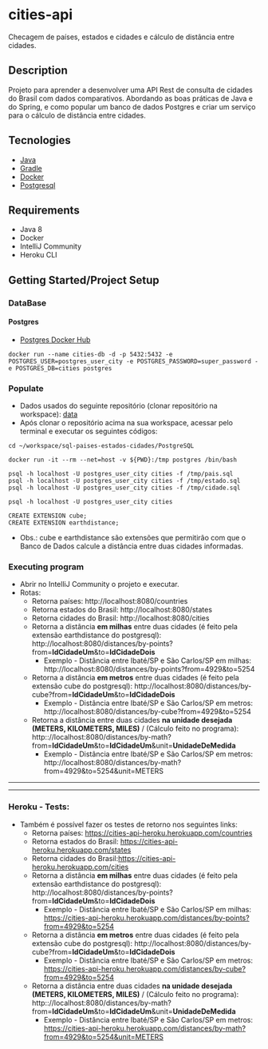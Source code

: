 # cities-api

Checagem de países, estados e cidades e cálculo de distância entre cidades.

## Description

Projeto para aprender a desenvolver uma API Rest de consulta de cidades do Brasil com dados comparativos. Abordando as boas práticas de Java e do Spring, e como popular um banco de dados Postgres e criar um serviço para o cálculo de distância entre cidades.

## Tecnologies

- [Java](https://www.java.com/pt-BR/)
- [Gradle](https://gradle.org/)
- [Docker](https://www.docker.com/)
- [Postgresql](https://www.postgresql.org/)

## Requirements

- Java 8
- Docker
- IntelliJ Community
- Heroku CLI

## Getting Started/Project Setup

### DataBase

#### Postgres

- [Postgres Docker Hub](https://hub.docker.com/_/postgres)

```shell script
docker run --name cities-db -d -p 5432:5432 -e POSTGRES_USER=postgres_user_city -e POSTGRES_PASSWORD=super_password -e POSTGRES_DB=cities postgres
```

### Populate

- Dados usados do seguinte repositório (clonar repositório na workspace): [data](https://github.com/chinnonsantos/sql-paises-estados-cidades)
- Após clonar o repositório acima na sua workspace, acessar pelo terminal e executar os seguintes códigos:

```shell script
cd ~/workspace/sql-paises-estados-cidades/PostgreSQL

docker run -it --rm --net=host -v ${PWD}:/tmp postgres /bin/bash

psql -h localhost -U postgres_user_city cities -f /tmp/pais.sql
psql -h localhost -U postgres_user_city cities -f /tmp/estado.sql
psql -h localhost -U postgres_user_city cities -f /tmp/cidade.sql

psql -h localhost -U postgres_user_city cities

CREATE EXTENSION cube;
CREATE EXTENSION earthdistance;
```

- Obs.: cube e earthdistance são extensões que permitirão com que o Banco de Dados calcule a distância entre duas cidades informadas.

### Executing program

- Abrir no IntelliJ Community o projeto e executar.
- Rotas:
  - Retorna países: http://localhost:8080/countries
  - Retorna estados do Brasil: http://localhost:8080/states
  - Retorna cidades do Brasil: http://localhost:8080/cities
  - Retorna a distância **em milhas** entre duas cidades (é feito pela extensão earthdistance do postgresql): http:<span></span>//localhost:8080/distances/by-points?from=**IdCidadeUm**&to=**IdCidadeDois**
    - Exemplo - Distância entre Ibaté/SP e São Carlos/SP em milhas: http://localhost:8080/distances/by-points?from=4929&to=5254
  - Retorna a distância **em metros** entre duas cidades (é feito pela extensão cube do postgresql): http:<span></span>//localhost:8080/distances/by-cube?from=**IdCidadeUm**&to=**IdCidadeDois**
    - Exemplo - Distância entre Ibaté/SP e São Carlos/SP em metros: http://localhost:8080/distances/by-cube?from=4929&to=5254
  - Retorna a distância entre duas cidades **na unidade desejada (METERS, KILOMETERS, MILES)** / (Cálculo feito no programa): http::<span></span>//localhost:8080/distances/by-math?from=**IdCidadeUm**&to=**IdCidadeUm**&unit=**UnidadeDeMedida**
    - Exemplo - Distância entre Ibaté/SP e São Carlos/SP em metros: http://localhost:8080/distances/by-math?from=4929&to=5254&unit=METERS

---

---

### Heroku - Tests:

- Também é possível fazer os testes de retorno nos seguintes links:
  - Retorna países: https://cities-api-heroku.herokuapp.com/countries
  - Retorna estados do Brasil: https://cities-api-heroku.herokuapp.com/states
  - Retorna cidades do Brasil:https://cities-api-heroku.herokuapp.com/cities
  - Retorna a distância **em milhas** entre duas cidades (é feito pela extensão earthdistance do postgresql): http:<span></span>//localhost:8080/distances/by-points?from=**IdCidadeUm**&to=**IdCidadeDois**
    - Exemplo - Distância entre Ibaté/SP e São Carlos/SP em milhas: https://cities-api-heroku.herokuapp.com/distances/by-points?from=4929&to=5254
  - Retorna a distância **em metros** entre duas cidades (é feito pela extensão cube do postgresql): http:<span></span>//localhost:8080/distances/by-cube?from=**IdCidadeUm**&to=**IdCidadeDois**
    - Exemplo - Distância entre Ibaté/SP e São Carlos/SP em metros: https://cities-api-heroku.herokuapp.com/distances/by-cube?from=4929&to=5254
  - Retorna a distância entre duas cidades **na unidade desejada (METERS, KILOMETERS, MILES)** / (Cálculo feito no programa): http::<span></span>//localhost:8080/distances/by-math?from=**IdCidadeUm**&to=**IdCidadeUm**&unit=**UnidadeDeMedida**
    - Exemplo - Distância entre Ibaté/SP e São Carlos/SP em metros: https://cities-api-heroku.herokuapp.com/distances/by-math?from=4929&to=5254&unit=METERS
